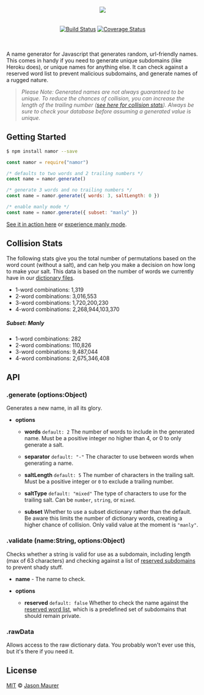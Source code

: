<div align="center">
    <br>
    <img src="https://raw.githubusercontent.com/jsonmaur/namor/master/assets/logo.png">
    <br> <br> <br>
    <a href="https://travis-ci.org/jsonmaur/namor"><img src="https://travis-ci.org/jsonmaur/namor.svg?branch=master" alt="Build Status"></a>
    <a href="https://coveralls.io/github/jsonmaur/namor?branch=master"><img src="https://coveralls.io/repos/github/jsonmaur/namor/badge.svg?branch=master" alt="Coverage Status"></a>
    <br> <br> <br>
</div>

A name generator for Javascript that generates random, url-friendly names. This comes in handy if you need to generate unique subdomains (like Heroku does), or unique names for anything else. It can check against a reserved word list to prevent malicious subdomains, and generate names of a rugged nature.

> _Please Note: Generated names are not always guaranteed to be unique. To reduce the chances of collision, you can increase the length of the trailing number ([see here for collision stats](#collision)). Always be sure to check your database before assuming a generated value is unique._

## Getting Started

```bash
$ npm install namor --save
```

```javascript
const namor = require("namor")

/* defaults to two words and 2 trailing numbers */
const name = namor.generate()

/* generate 3 words and no trailing numbers */
const name = namor.generate({ words: 3, saltLength: 0 })

/* enable manly mode */
const name = namor.generate({ subset: "manly" })
```

[See it in action here](https://namor-example-mlcpnkahch.now.sh/?words=2&numbers=2) or [experience manly mode](https://namor-example-mlcpnkahch.now.sh/?manly=true).

<a name="collision"></a>

## Collision Stats

The following stats give you the total number of permutations based on the word count (without a salt), and can help you make a decision on how long to make your salt. This data is based on the number of words we currently have in our [dictionary files](data).

-   1-word combinations: 1,319
-   2-word combinations: 3,016,553
-   3-word combinations: 1,720,200,230
-   4-word combinations: 2,268,944,103,370

##### Subset: Manly

-   1-word combinations: 282
-   2-word combinations: 110,826
-   3-word combinations: 9,487,044
-   4-word combinations: 2,675,346,408

## API

### .generate (options:Object)

Generates a new name, in all its glory.

-   **options**

    -   **words** `default: 2` The number of words to include in the generated name. Must be a positive integer no higher than 4, or 0 to only generate a salt.

    -   **separator** `default: "-"` The character to use between words when generating a name.

    -   **saltLength** `default: 5` The number of characters in the trailing salt. Must be a positive integer or `0` to exclude a trailing number.

    -   **saltType** `default: "mixed"` The type of characters to use for the trailing salt. Can be `number`, `string`, or `mixed`.

    -   **subset** Whether to use a subset dictionary rather than the default. Be aware this limits the number of dictionary words, creating a higher chance of collision. Only valid value at the moment is `"manly"`.

### .validate (name:String, options:Object)

Checks whether a string is valid for use as a subdomain, including length (max of 63 characters) and checking against a list of [reserved subdomains](data/default/reserved.txt) to prevent shady stuff.

-   **name** - The name to check.

-   **options**

    -   **reserved** `default: false` Whether to check the name against the [reserved word list](data/default/reserved.txt), which is a predefined set of subdomains that should remain private.

### .rawData

Allows access to the raw dictionary data. You probably won't ever use this, but it's there if you need it.

## License

[MIT](license) © [Jason Maurer](https://maur.co)
